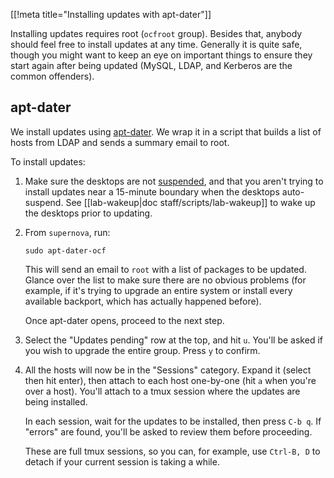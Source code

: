 [[!meta title="Installing updates with apt-dater"]]

Installing updates requires root (`ocfroot` group). Besides that, anybody
should feel free to install updates at any time. Generally it is quite safe,
though you might want to keep an eye on important things to ensure they start
again after being updated (MySQL, LDAP, and Kerberos are the common offenders).

## apt-dater

We install updates using [apt-dater](https://www.ibh.de/apt-dater/). We wrap it
in a script that builds a list of hosts from LDAP and sends a summary email to
root.

To install updates:

1.  Make sure the desktops are not
    [suspended](https://github.com/ocf/puppet/blob/master/modules/ocf_desktop/files/suspend/ocf-suspend),
    and that you aren't trying to install updates near a 15-minute boundary when
    the desktops auto-suspend. See [[lab-wakeup|doc staff/scripts/lab-wakeup]] to
    wake up the desktops prior to updating.

2.  From `supernova`, run:

        sudo apt-dater-ocf

    This will send an email to `root` with a list of packages to be updated.
    Glance over the list to make sure there are no obvious problems (for
    example, if it's trying to upgrade an entire system or install every
    available backport, which has actually happened before).

    Once apt-dater opens, proceed to the next step.

3.  Select the "Updates pending" row at the top, and hit `u`. You'll be asked if
    you wish to upgrade the entire group. Press `y` to confirm.

4.  All the hosts will now be in the "Sessions" category. Expand it (select then
    hit enter), then attach to each host one-by-one (hit `a` when you're over a
    host). You'll attach to a tmux session where the updates are being
    installed.

    In each session, wait for the updates to be installed, then press `C-b q`.
    If "errors" are found, you'll be asked to review them before proceeding.

    These are full tmux sessions, so you can, for example, use `Ctrl-B, D` to
    detach if your current session is taking a while.
